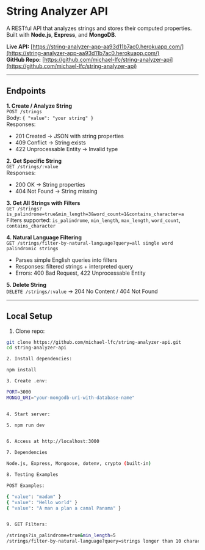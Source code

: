 # String Analyzer API

A RESTful API that analyzes strings and stores their computed properties. Built with **Node.js**, **Express**, and **MongoDB**.  

**Live API:** [https://string-analyzer-app-aa93d11b7ac0.herokuapp.com/](https://string-analyzer-app-aa93d11b7ac0.herokuapp.com/)  
**GitHub Repo:** [https://github.com/michael-lfc/string-analyzer-api](https://github.com/michael-lfc/string-analyzer-api)

---

## **Endpoints**

**1. Create / Analyze String**  
`POST /strings`  
Body: `{ "value": "your string" }`  
Responses:  
- 201 Created → JSON with string properties  
- 409 Conflict → String exists  
- 422 Unprocessable Entity → Invalid type  

**2. Get Specific String**  
`GET /strings/:value`  
Responses:  
- 200 OK → String properties  
- 404 Not Found → String missing  

**3. Get All Strings with Filters**  
`GET /strings?is_palindrome=true&min_length=3&word_count=1&contains_character=a`  
Filters supported: `is_palindrome`, `min_length`, `max_length`, `word_count`, `contains_character`  

**4. Natural Language Filtering**  
`GET /strings/filter-by-natural-language?query=all single word palindromic strings`  
- Parses simple English queries into filters  
- Responses: filtered strings + interpreted query  
- Errors: 400 Bad Request, 422 Unprocessable Entity  

**5. Delete String**  
`DELETE /strings/:value` → 204 No Content / 404 Not Found  

---

## **Local Setup**

1. Clone repo:  
```bash
git clone https://github.com/michael-lfc/string-analyzer-api.git
cd string-analyzer-api

2. Install dependencies:

npm install

3. Create .env:

PORT=3000
MONGO_URI="your-mongodb-uri-with-database-name"


4. Start server:

5. npm run dev


6. Access at http://localhost:3000

7. Dependencies

Node.js, Express, Mongoose, dotenv, crypto (built-in)

8. Testing Examples

POST Examples:

{ "value": "madam" }  
{ "value": "Hello world" }  
{ "value": "A man a plan a canal Panama" }


9. GET Filters:

/strings?is_palindrome=true&min_length=5
/strings/filter-by-natural-language?query=strings longer than 10 characters
